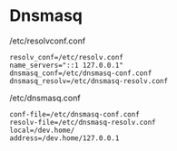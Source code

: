 # Dnsmasq

/etc/resolvconf.conf
```
resolv_conf=/etc/resolv.conf
name_servers="::1 127.0.0.1"
dnsmasq_conf=/etc/dnsmasq-conf.conf
dnsmasq_resolv=/etc/dnsmasq-resolv.conf
```

/etc/dnsmasq.conf
```
conf-file=/etc/dnsmasq-conf.conf
resolv-file=/etc/dnsmasq-resolv.conf
local=/dev.home/
address=/dev.home/127.0.0.1
```
